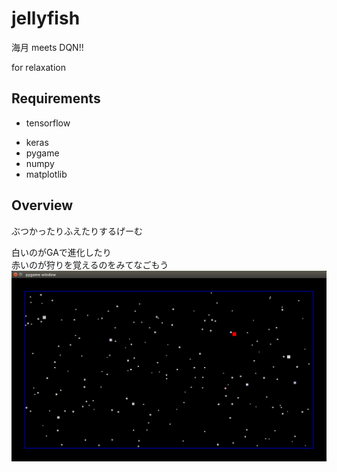 # jellyfish

海月 meets DQN!!

for relaxation

## Requirements
* tensorflow
- keras
- pygame
- numpy
- matplotlib

## Overview
ぶつかったりふえたりするげーむ

白いのがGAで進化したり  
赤いのが狩りを覚えるのをみてなごもう
![alt text](https://github.com/kitigai/jellyfish/blob/master/jellyfish_samp.png "Logo Title Text 1")
